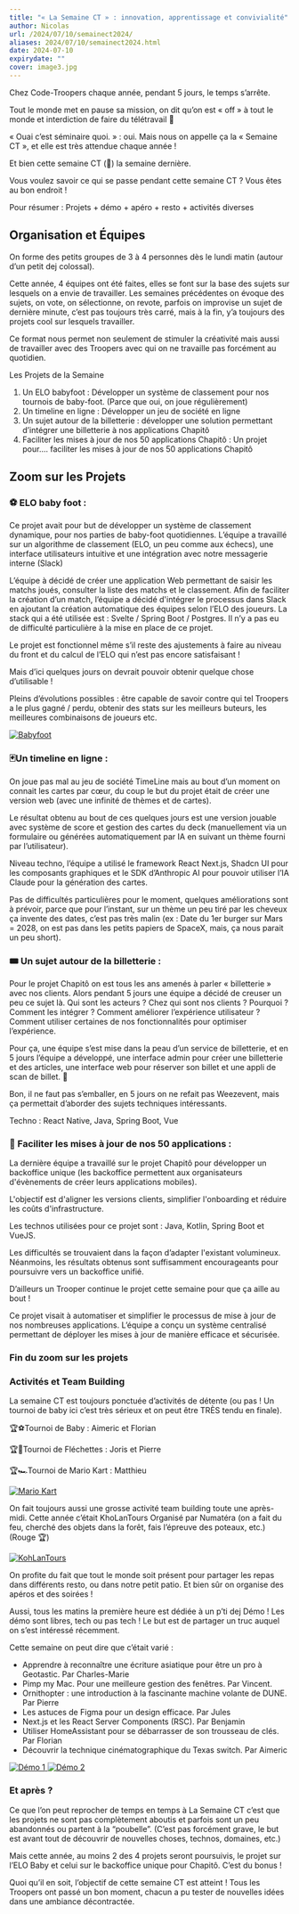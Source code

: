 ```yaml
---
title: "« La Semaine CT » : innovation, apprentissage et convivialité"
author: Nicolas
url: /2024/07/10/semainect2024/
aliases: 2024/07/10/semainect2024.html
date: 2024-07-10
expirydate: ""
cover: image3.jpg
---
```

Chez Code-Troopers chaque année, pendant 5 jours, le temps s’arrête. 

Tout le monde met en pause sa mission, on dit qu’on est « off » à tout le monde et interdiction de faire du télétravail 🙂 

« Ouai c’est séminaire quoi. » : oui. Mais nous on appelle ça la « Semaine CT », et elle est très attendue chaque année ! 

Et bien cette semaine CT (🤡) la semaine dernière. 

Vous voulez savoir ce qui se passe pendant cette semaine CT ? Vous êtes au bon endroit ! 

Pour résumer : Projets + démo + apéro + resto + activités diverses 

## Organisation et Équipes

On forme des petits groupes de 3 à 4 personnes dès le lundi matin (autour d’un petit dej colossal). 

Cette année, 4 équipes ont été faites, elles se font sur la base des sujets sur lesquels on a envie de travailler. Les semaines précédentes on évoque des sujets, on vote, on sélectionne, on revote, parfois on improvise un sujet de dernière minute, c’est pas toujours très carré, mais à la fin, y’a toujours des projets cool sur lesquels travailler. 

Ce format nous permet non seulement de stimuler la créativité mais aussi de travailler avec des Troopers avec qui on ne travaille pas forcément au quotidien. 

Les Projets de la Semaine	

1. Un ELO babyfoot : Développer un système de classement pour nos tournois de baby-foot. (Parce que oui, on joue régulièrement)
2. Un timeline en ligne :  Développer un jeu de société en ligne
3. Un sujet autour de la billetterie : développer une solution permettant d’intégrer une billetterie à nos applications Chapitô 
4. Faciliter les mises à jour de nos 50 applications Chapitô : Un projet pour…. faciliter les mises à jour de nos 50 applications Chapitô

## Zoom sur les Projets 

### ⚽️ ELO baby foot :

Ce projet avait pour but de développer un système de classement dynamique, pour nos parties de baby-foot quotidiennes. L’équipe a travaillé sur un algorithme de classement (ELO, un peu comme aux échecs), une interface utilisateurs intuitive et une intégration avec notre messagerie interne (Slack)

L’équipe à décidé de créer une application Web permettant de saisir les matchs joués, consulter la liste des matchs et le classement. Afin de faciliter la création d’un match, l’équipe a décidé d'intégrer le processus dans Slack en ajoutant la création automatique des équipes selon l’ELO des joueurs. La stack qui a été utilisée est : Svelte / Spring Boot / Postgres. Il n’y a pas eu de difficulté particulière à la mise en place de ce projet.

Le projet est fonctionnel même s’il reste des ajustements à faire au niveau du front et du calcul de l’ELO qui n’est pas encore satisfaisant !  

Mais d’ici quelques jours on devrait pouvoir obtenir quelque chose d’utilisable ! 

Pleins d’évolutions possibles : être capable de savoir contre qui tel Troopers a le plus gagné / perdu, obtenir des stats sur les meilleurs buteurs, les meilleures combinaisons de joueurs etc. 


<a style="display: inline" href="/2024/07/10/semainect2024/image1.png" data-lightbox="babyfoot" title="Babyfoot">
  <img class="medium" src="/2024/07/10/semainect2024/image1.png" alt="Babyfoot">
</a>


### 🃏Un timeline en ligne :

On joue pas mal au jeu de société TimeLine mais au bout d’un moment on connait les cartes par cœur, du coup le but du projet était de créer une version web (avec une infinité de thèmes et de cartes).

Le résultat obtenu au bout de ces quelques jours est une version jouable avec système de score et gestion des cartes du deck (manuellement via un formulaire ou générées automatiquement par IA en suivant un thème fourni par l’utilisateur). 

Niveau techno, l’équipe a utilisé le framework React Next.js, Shadcn UI pour les composants graphiques et le SDK d’Anthropic AI pour pouvoir utiliser l’IA Claude pour la génération des cartes. 

Pas de difficultés particulières pour le moment, quelques améliorations sont à prévoir, parce que pour l’instant, sur un thème un peu tiré par les cheveux ça invente des dates, c’est pas très malin (ex : Date du 1er burger sur Mars = 2028, on est pas dans les petits papiers de SpaceX, mais, ça nous parait un peu short). 

### 🎟️ Un sujet autour de la billetterie :

Pour le projet Chapitô on est tous les ans amenés à parler « billetterie » avec nos clients. Alors pendant 5 jours une équipe a décidé de creuser un peu ce sujet là. Qui sont les acteurs ? Chez qui sont nos clients ? Pourquoi ? Comment les intégrer ? Comment améliorer l’expérience utilisateur ? Comment utiliser certaines de nos fonctionnalités pour optimiser l’expérience. 

Pour ça, une équipe s’est mise dans la peau d’un service de billetterie, et en 5 jours l’équipe a développé, une interface admin pour créer une billetterie et des articles, une interface web pour réserver son billet et une appli de scan de billet. 🥵 

Bon, il ne faut pas s’emballer, en 5 jours on ne refait pas Weezevent, mais ça permettait d’aborder des sujets techniques intéressants. 

Techno : React Native, Java, Spring Boot, Vue

### 🚧 Faciliter les mises à jour de nos 50 applications :

La dernière équipe a travaillé sur le projet Chapitô pour développer un backoffice unique (les backoffice permettent aux organisateurs d'évènements de créer leurs applications mobiles). 

L'objectif est d'aligner les versions clients, simplifier l'onboarding et réduire les coûts d'infrastructure. 

Les technos utilisées pour ce projet sont : Java, Kotlin, Spring Boot et VueJS. 

Les difficultés se trouvaient dans la façon d’adapter l'existant volumineux. Néanmoins, les résultats obtenus sont suffisamment encourageants pour poursuivre vers un backoffice unifié. 

D’ailleurs un Trooper continue le projet cette semaine pour que ça aille au bout ! 

Ce projet visait à automatiser et simplifier le processus de mise à jour de nos nombreuses applications. L’équipe a conçu un système centralisé permettant de déployer les mises à jour de manière efficace et sécurisée.

### Fin du zoom sur les projets 

### Activités et Team Building

La semaine CT est toujours ponctuée d’activités de détente (ou pas ! Un tournoi de baby ici c’est très sérieux et on peut être TRÈS tendu en finale). 

🏆⚽️Tournoi de Baby : Aimeric et Florian

🏆🎯Tournoi de Fléchettes : Joris et Pierre

🏆🏎️Tournoi de Mario Kart : Matthieu


<a style="display: inline" href="/2024/07/10/semainect2024/image5.jpg" data-lightbox="mariokart" title="Mario Kart">
  <img class="medium" src="/2024/07/10/semainect2024/image5.jpg" alt="Mario Kart">
</a>


On fait toujours aussi une grosse activité team building toute une après-midi. Cette année c’était KhoLanTours Organisé par Numatéra (on a fait du feu, cherché des objets dans la forêt, fais l’épreuve des poteaux, etc.) (Rouge 🏆)


<a style="display: inline" href="/2024/07/10/semainect2024/image3.jpg" data-lightbox="kholantours" title="KohLanTours">
  <img class="medium" src="/2024/07/10/semainect2024/image3.jpg" alt="KohLanTours">
</a>


On profite du fait que tout le monde soit présent pour partager les repas dans différents resto, ou dans notre petit patio. Et bien sûr on organise des apéros et des soirées ! 

Aussi, tous les matins la première heure est dédiée à un p’ti dej Démo !  Les démo sont libres, tech ou pas tech ! Le but est de partager un truc auquel on s’est intéressé récemment. 



Cette semaine on peut dire que c’était varié : 

* Apprendre à reconnaître une écriture asiatique pour être un pro à Geotastic. Par Charles-Marie
* Pimp my Mac. Pour une meilleure gestion des fenêtres. Par Vincent. 
* Ornithopter : une introduction à la fascinante machine volante de DUNE. Par Pierre
* Les astuces de Figma pour un design efficace. Par Jules
* Next.js et les React Server Components (RSC). Par Benjamin
* Utiliser HomeAssistant pour se débarrasser de son trousseau de clés. Par Florian
* Découvrir la technique cinématographique du Texas switch. Par Aimeric


<a style="display: inline" href="/2024/07/10/semainect2024/image4.jpg" data-lightbox="demo" title="Démo 1">
  <img class="medium" src="/2024/07/10/semainect2024/image4.jpg" alt="Démo 1">
</a>



<a style="display: inline" href="/2024/07/10/semainect2024/image2.jpg" data-lightbox="demo" title="Démo 2">
  <img class="medium" src="/2024/07/10/semainect2024/image2.jpg" alt="Démo 2">
</a>


### Et après ? 

Ce que l’on peut reprocher de temps en temps à La Semaine CT c’est que les projets ne sont pas complètement aboutis et parfois sont un peu abandonnés ou partent à la “poubelle”. (C’est pas forcément grave, le but est avant tout de découvrir de nouvelles choses, technos, domaines, etc.)

Mais cette année, au moins 2 des 4 projets seront poursuivis, le projet sur l’ELO Baby et celui sur le backoffice unique pour Chapitô. C’est du bonus !

Quoi qu’il en soit, l’objectif de cette semaine CT est atteint ! Tous les Troopers ont passé un bon moment, chacun a pu tester de nouvelles idées dans une ambiance décontractée.